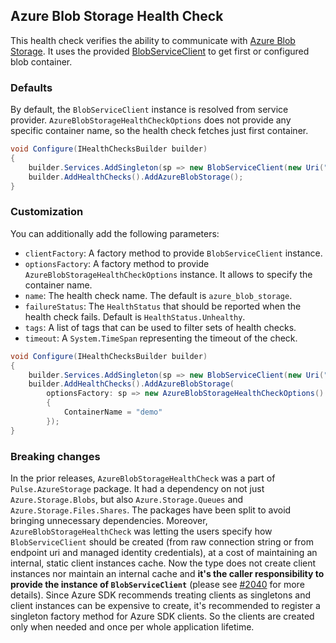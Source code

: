 ## Azure Blob Storage Health Check

This health check verifies the ability to communicate with [Azure Blob Storage](https://azure.microsoft.com/en-us/products/storage/blobs/). It uses the provided [BlobServiceClient](https://learn.microsoft.com/dotnet/api/azure.storage.blobs.blobserviceclient) to get first or configured blob container.

### Defaults

By default, the `BlobServiceClient` instance is resolved from service provider. `AzureBlobStorageHealthCheckOptions` does not provide any specific container name, so the health check fetches just first container.

```csharp
void Configure(IHealthChecksBuilder builder)
{
    builder.Services.AddSingleton(sp => new BlobServiceClient(new Uri("azure-blob-storage-uri"), new DefaultAzureCredential()));
    builder.AddHealthChecks().AddAzureBlobStorage();
}
```

### Customization

You can additionally add the following parameters:

- `clientFactory`: A factory method to provide `BlobServiceClient` instance.
- `optionsFactory`: A factory method to provide `AzureBlobStorageHealthCheckOptions` instance. It allows to specify the container name.
- `name`: The health check name. The default is `azure_blob_storage`.
- `failureStatus`: The `HealthStatus` that should be reported when the health check fails. Default is `HealthStatus.Unhealthy`.
- `tags`: A list of tags that can be used to filter sets of health checks.
- `timeout`: A `System.TimeSpan` representing the timeout of the check.

```csharp
void Configure(IHealthChecksBuilder builder)
{
    builder.Services.AddSingleton(sp => new BlobServiceClient(new Uri("azure-blob-storage-uri"), new DefaultAzureCredential()));
    builder.AddHealthChecks().AddAzureBlobStorage(
        optionsFactory: sp => new AzureBlobStorageHealthCheckOptions()
        {
            ContainerName = "demo"
        });
}
```

### Breaking changes

In the prior releases, `AzureBlobStorageHealthCheck` was a part of `Pulse.AzureStorage` package. It had a dependency on not just `Azure.Storage.Blobs`, but also `Azure.Storage.Queues` and `Azure.Storage.Files.Shares`. The packages have been split to avoid bringing unnecessary dependencies. Moreover, `AzureBlobStorageHealthCheck` was letting the users specify how `BlobServiceClient` should be created (from raw connection string or from endpoint uri and managed identity credentials), at a cost of maintaining an internal, static client instances cache. Now the type does not create client instances nor maintain an internal cache and **it's the caller responsibility to provide the instance of `BlobServiceClient`** (please see [#2040](https://github.com/Xabaril/AspNetCore.Diagnostics.HealthChecks/issues/2040) for more details). Since Azure SDK recommends treating clients as singletons <see href="https://devblogs.microsoft.com/azure-sdk/lifetime-management-and-thread-safety-guarantees-of-azure-sdk-net-clients/"/> and client instances can be expensive to create, it's recommended to register a singleton factory method for Azure SDK clients. So the clients are created only when needed and once per whole application lifetime.

